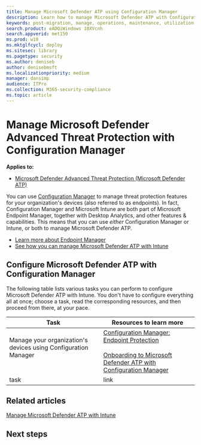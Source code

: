 ```yaml
---
title: Manage Microsoft Defender ATP using Configuration Manager
description: Learn how to manage Microsoft Defender ATP with Configuration Manager
keywords: post-migration, manage, operations, maintenance, utilization, Configuration Manager, windows defender advanced threat protection, atp, edr
search.product: eADQiWindows 10XVcnh
search.appverid: met150
ms.prod: w10
ms.mktglfcycl: deploy
ms.sitesec: library
ms.pagetype: security
ms.author: deniseb
author: denisebmsft
ms.localizationpriority: medium
manager: dansimp
audience: ITPro
ms.collection: M365-security-compliance 
ms.topic: article
---
```


# Manage Microsoft Defender Advanced Threat Protection with Configuration Manager

**Applies to:**
- [Microsoft Defender Advanced Threat Protection (Microsoft Defender ATP)](https://go.microsoft.com/fwlink/p/?linkid=2069559)

You can use [Configuration Manager](https://docs.microsoft.com/mem/configmgr/core/understand/introduction) to manage threat protection features for your organization's devices (also referred to as endpoints). In fact, Configuration Manager and Microsoft Intune are both part of Microsoft Endpoint Manager, together with Desktop Analytics, and other features & capabilities. This means that you can use *either* Configuration Manager or Intune, or both to manage Microsoft Defender ATP.  

- [Learn more about Endpoint Manager](https://docs.microsoft.com/mem/endpoint-manager-overview)
- [See how you can manage Microsoft Defender ATP with Intune](manage-atp-post-migration-intune.md)

## Configure Microsoft Defender ATP with Configuration Manager

The following table lists various tasks you can perform to configure Microsoft Defender ATP with Intune. You don't have to configure everything all at once; choose a task, read the corresponding resources, and then proceed from there, at your pace.


|Task  |Resources to learn more  |
|---------|---------|
|Manage your organization's devices using Configuration Manager <br/><br/>    |[Configuration Manager: Endpoint Protection](https://docs.microsoft.com/mem/configmgr/protect/deploy-use/endpoint-protection)  <br/><br/>[Onboarding to Microsoft Defender ATP with Configuration Manager](https://docs.microsoft.com/mem/configmgr/protect/deploy-use/defender-advanced-threat-protection#about-onboarding-to-atp-with-configuration-manager)      |
|task   |link       |

## Related articles

[Manage Microsoft Defender ATP with Intune](manage-atp-post-migration-intune.md)

## Next steps
